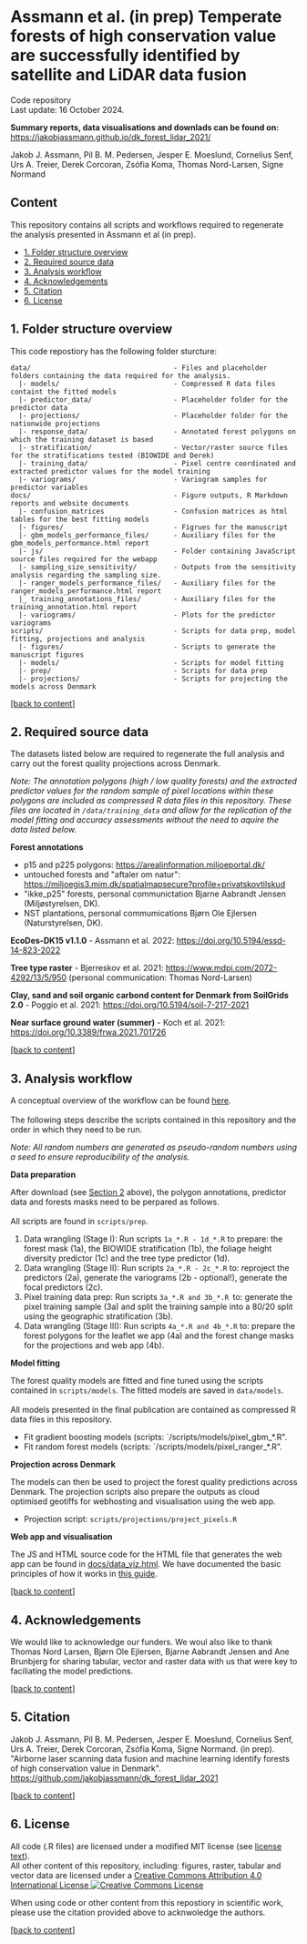 # Assmann et al. (in prep) Temperate forests of high conservation value are successfully identified by satellite and LiDAR data fusion
Code repository <br>
Last update: 16 October 2024.<br>


**Summary reports, data visualisations and downlads can be found on:**<br> https://jakobjassmann.github.io/dk_forest_lidar_2021/



Jakob J. Assmann, Pil B. M. Pedersen, Jesper E. Moeslund, Cornelius Senf, Urs A. Treier, Derek Corcoran, Zsófia Koma, Thomas Nord-Larsen, Signe Normand 

## Content

This repository contains all scripts and workflows required to regenerate the analysis presented in Assmann et al (in prep). 

- [1. Folder structure overview](#1-folder-structure-overview)
- [2. Required source data](#2-required-source-data)
- [3. Analysis workflow](#3-analysis-workflow)
- [4. Acknowledgements](#4-acknowledgements)
- [5. Citation](#5-citation)
- [6. License](#6-license) 

## 1. Folder structure overview

This code repostiory has the following folder sturcture:

```
data/                                   - Files and placeholder folders containing the data required for the analysis.
  |- models/                            - Compressed R data files containt the fitted models
  |- predictor_data/                    - Placeholder folder for the predictor data
  |- projections/                       - Placeholder folder for the nationwide projections
  |- response_data/                     - Annotated forest polygons on which the training dataset is based
  |- stratification/                    - Vector/raster source files for the stratifications tested (BIOWIDE and Derek)
  |- training_data/                     - Pixel centre coordinated and extracted predictor values for the model training
  |- variograms/                        - Variogram samples for predictor variables
docs/                                   - Figure outputs, R Markdown reports and website documents
  |- confusion_matrices                 - Confusion matrices as html tables for the best fitting models
  |- figures/                           - Figrues for the manuscript
  |- gbm_models_performance_files/      - Auxiliary files for the gbm_models_performance.html report
  |- js/                                - Folder containing JavaScript source files required for the webapp
  |- sampling_size_sensitivity/         - Outputs from the sensitivity analysis regarding the sampling size. 
  |- ranger_models_performance_files/   - Auxiliary files for the ranger_models_performance.html report
  |_ training_annotations_files/        - Auxiliary files for the training_annotation.html report
  |- variograms/                        - Plots for the predictor variograms
scripts/                                - Scripts for data prep, model fitting, projections and analysis
  |- figures/                           - Scripts to generate the manuscript figures
  |- models/                            - Scripts for model fitting
  |- prep/                              - Scripts for data prep
  |- projections/                       - Scripts for projecting the models across Denmark
```
[\[back to content\]](#content)

## 2. Required source data

The datasets listed below are required to regenerate the full analysis and carry out the forest quality projections across Denmark.

*Note: The annotation polygons (high / low quality forests) and the extracted predictor values for the random sample of pixel locations within these polygons are included as compressed R data files in this repository. These files are located in `/data/training_data` and allow for the replication of the model fitting and accuracy assessments without the need to aquire the data listed below.* 

**Forest annotations**
- p15 and p225 polygons: https://arealinformation.miljoeportal.dk/
- untouched forests and "aftaler om natur": https://miljoegis3.mim.dk/spatialmapsecure?profile=privatskovtilskud
- "ikke_p25" forests, personal communictation Bjarne Aabrandt Jensen (Miljøstyrelsen, DK). 
- NST plantations, personal commumications Bjørn Ole Ejlersen (Naturstyrelsen, DK).

**EcoDes-DK15 v1.1.0** - Assmann et al. 2022: https://doi.org/10.5194/essd-14-823-2022

**Tree type raster** - Bjerreskov et al. 2021: https://www.mdpi.com/2072-4292/13/5/950 (personal communication: Thomas Nord-Larsen)

**Clay, sand and soil organic carbond content for Denmark from SoilGrids 2.0** - Poggio et al. 2021: https://doi.org/10.5194/soil-7-217-2021

**Near surface ground water (summer)** - Koch et al. 2021: https://doi.org/10.3389/frwa.2021.701726

[\[back to content\]](#content)

## 3. Analysis workflow

A conceptual overview of the workflow can be found [here](https://jakobjassmann.github.io/dk_forest_lidar_2021/workflow.html).<br><br>
The following steps describe the scripts contained in this repository and the order in which they need to be run.

*Note: All random numbers are generated as pseudo-random numbers using a seed to ensure reproducibility of the analysis.*

**Data preparation**

After download (see [Section 2](#2-required-source-data) above), the polygon annotations, predictor data and forests masks need to be perpared as follows. 
<br><br>
All scripts are found in `scripts/prep`.

1. Data wrangling (Stage I): Run scripts `1a_*.R - 1d_*.R` to prepare: the forest mask (1a), the BIOWIDE stratification (1b), the foliage height diversity predictor (1c) and the tree type predictor (1d).
2. Data wrangling (Stage II): Run scripts `2a_*.R - 2c_*.R` to: reproject the predictors (2a), generate the variograms (2b - optional!), generate the focal predictors (2c). 
3. Pixel training data prep: Run scripts `3a_*.R and 3b_*.R `to: generate the pixel training sample (3a) and split the training sample into a 80/20 split using the geographic stratification (3b). 
4. Data wrangling (Stage III): Run scripts `4a_*.R and 4b_*.R` to: prepare the forest polygons for the leaflet we app (4a) and the forest change masks for the projections and web app (4b). 

**Model fitting**

The forest quality models are fitted and fine tuned using the scripts contained in `scripts/models`. The fitted models are saved in `data/models`. <br><br> All models presented in the final publication are contained as compressed R data files in this repository.

- Fit gradient boosting models (scripts: `/scripts/models/pixel_gbm_\*.R".
- Fit random forest models (scripts: `/scripts/models/pixel_ranger_\*.R".

**Projection across Denmark**

The models can then be used to project the forest quality predictions across Denmark. The projection scripts also prepare the outputs as cloud optimised geotiffs for webhosting and visualisation using the web app. 

- Projection script: `scripts/projections/project_pixels.R`

**Web app and visualisation**

The JS and HTML source code for the HTML file that generates the web app can be found in [docs/data_viz.html](https://github.com/jakobjassmann/dk_forest_lidar_2021/blob/main/docs/data_vis.html). We have documented the basic principles of how it works in [this guide](https://jakobjassmann.github.io/dk_forest_lidar_2021/cog_guide.html). 

[\[back to content\]](#content)

## 4. Acknowledgements

We would like to acknowledge our funders. We woul also like to thank Thomas Nord Larsen, Bjørn Ole Ejlersen, Bjarne Aabrandt Jensen and Ane Brunbjerg for sharing tabular, vector and raster data with us that were key to faciliating the model predictions.

[\[back to content\]](#content)

## 5. Citation

Jakob J. Assmann, Pil B. M. Pedersen, Jesper E. Moeslund, Cornelius Senf, Urs A. Treier, Derek Corcoran, Zsófia Koma, Signe Normand. (in prep). "Airborne laser scanning data fusion and machine learning identify forests of high conservation value in Denmark". https://github.com/jakobjassmann/dk_forest_lidar_2021

[\[back to content\]](#content)

## 6. License

All code (.R files) are licensed under a modified MIT license (see [license text](https://github.com/jakobjassmann/dk_forest_lidar_2021/blob/main/LICENSE)).<br>
All other content of this repository, including: figures, raster, tabular and vector data are licensed under a <a rel="license" href="http://creativecommons.org/licenses/by/4.0/">Creative Commons Attribution 4.0 International License</a><a rel="license" href="http://creativecommons.org/licenses/by/4.0/"> <img alt="Creative Commons License" style="border-width:0" src="https://i.creativecommons.org/l/by/4.0/80x15.png" /></a>

When using code or other content from this repostiory in scientific work, please use the citation provided above to acknwoledge the authors. 

[\[back to content\]](#content)
 
